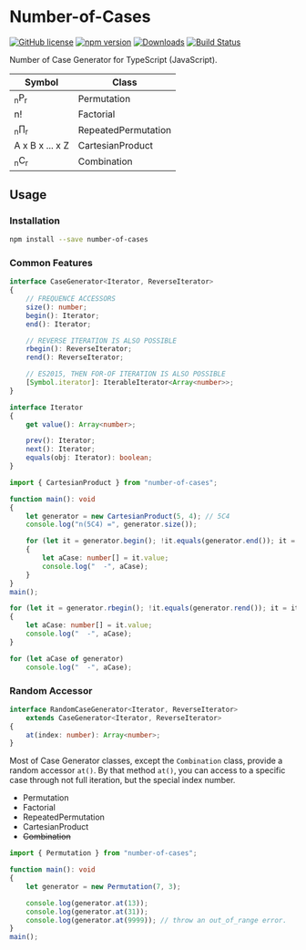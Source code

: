 # Number-of-Cases
[![GitHub license](https://img.shields.io/badge/license-MIT-blue.svg)](https://github.com/samchon/number-of-cases/blob/master/LICENSE)
[![npm version](https://badge.fury.io/js/number-of-cases.svg)](https://www.npmjs.com/package/number-of-cases)
[![Downloads](https://img.shields.io/npm/dm/number-of-cases.svg)](https://www.npmjs.com/package/number-of-cases)
[![Build Status](https://github.com/samchon/number-of-cases/workflows/build/badge.svg)](https://github.com/samchon/number-of-cases/actions?query=workflow%3Abuild)

Number of Case Generator for TypeScript (JavaScript).

Symbol                    | Class
--------------------------|----------------------
<sub>n</sub>P<sub>r</sub> | Permutation
n!                        | Factorial
<sub>n</sub>∏<sub>r</sub> | RepeatedPermutation
A x B x ... x Z           | CartesianProduct
<sub>n</sub>C<sub>r</sub> | Combination



## Usage
### Installation
```bash
npm install --save number-of-cases
```

### Common Features
```typescript
interface CaseGenerator<Iterator, ReverseIterator>
{
    // FREQUENCE ACCESSORS
    size(): number;
    begin(): Iterator;
    end(): Iterator;

    // REVERSE ITERATION IS ALSO POSSIBLE
    rbegin(): ReverseIterator;
    rend(): ReverseIterator;

    // ES2015, THEN FOR-OF ITERATION IS ALSO POSSIBLE
    [Symbol.iterator]: IterableIterator<Array<number>>;
}

interface Iterator
{
    get value(): Array<number>;

    prev(): Iterator;
    next(): Iterator;
    equals(obj: Iterator): boolean;
}
```

```typescript
import { CartesianProduct } from "number-of-cases";

function main(): void
{
    let generator = new CartesianProduct(5, 4); // 5C4
    console.log("n(5C4) =", generator.size());

    for (let it = generator.begin(); !it.equals(generator.end()); it = it.next())
    {
        let aCase: number[] = it.value;
        console.log("  -", aCase);
    }
}
main();
```

```typescript
for (let it = generator.rbegin(); !it.equals(generator.rend()); it = it.next())
{
    let aCase: number[] = it.value;
    console.log("  -", aCase);
}
```

```typescript
for (let aCase of generator)
    console.log("  -", aCase);
```

### Random Accessor
```typescript
interface RandomCaseGenerator<Iterator, ReverseIterator>
    extends CaseGenerator<Iterator, ReverseIterator>
{
    at(index: number): Array<number>;
}
```

Most of Case Generator classes, except the `Combination` class, provide a random accessor `at()`. By that method `at()`, you can access to a specific case through not full iteration, but the special index number.

  - Permutation
  - Factorial
  - RepeatedPermutation
  - CartesianProduct
  - ~~Combination~~

```typescript
import { Permutation } from "number-of-cases";

function main(): void
{
    let generator = new Permutation(7, 3);

    console.log(generator.at(13));
    console.log(generator.at(31));
    console.log(generator.at(9999)); // throw an out_of_range error.
}
main();
```
